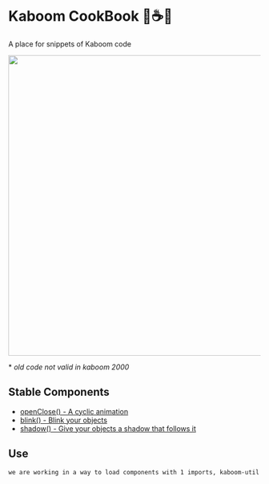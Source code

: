 # Kaboom CookBook 🍳☕🍩

A place for snippets of Kaboom code

<img width=600px src="https://cms.replit.com/assets/kaboom/blocky.png"></img>

\* _old code not valid in kaboom 2000_

## Stable Components

-   [openClose() - A cyclic animation](./components/openClose/readme.md)
-   [blink() - Blink your objects](./components/blink/readme.md)
-   [shadow() - Give your objects a shadow that follows it](./components/shadow/readme.md)

## Use

`we are working in a way to load components with 1 imports, kaboom-util`
